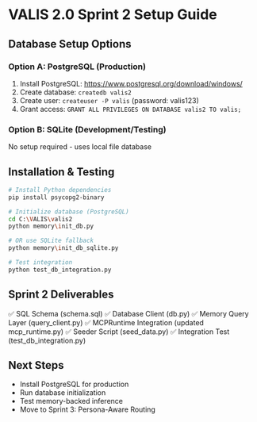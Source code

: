 # VALIS 2.0 Sprint 2 Setup Guide

## Database Setup Options

### Option A: PostgreSQL (Production)
1. Install PostgreSQL: https://www.postgresql.org/download/windows/
2. Create database: `createdb valis2`
3. Create user: `createuser -P valis` (password: valis123)
4. Grant access: `GRANT ALL PRIVILEGES ON DATABASE valis2 TO valis;`

### Option B: SQLite (Development/Testing)
No setup required - uses local file database

## Installation & Testing

```bash
# Install Python dependencies
pip install psycopg2-binary

# Initialize database (PostgreSQL)
cd C:\VALIS\valis2
python memory\init_db.py

# OR use SQLite fallback
python memory\init_db_sqlite.py

# Test integration
python test_db_integration.py
```

## Sprint 2 Deliverables

✅ SQL Schema (schema.sql)
✅ Database Client (db.py) 
✅ Memory Query Layer (query_client.py)
✅ MCPRuntime Integration (updated mcp_runtime.py)
✅ Seeder Script (seed_data.py)
✅ Integration Test (test_db_integration.py)

## Next Steps

- Install PostgreSQL for production
- Run database initialization
- Test memory-backed inference
- Move to Sprint 3: Persona-Aware Routing
